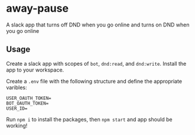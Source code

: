 # away-pause

A slack app that turns off DND when you go online and turns on DND when you go online

## Usage

Create a slack app with scopes of `bot`, `dnd:read`, and `dnd:write`. Install the app to your workspace.

Create a `.env` file with the following structure and define the appropriate varibles:
```
USER_OAUTH_TOKEN=
BOT_OAUTH_TOKEN=
USER_ID=
```

Run `npm i` to install the packages, then `npm start` and app should be working!
